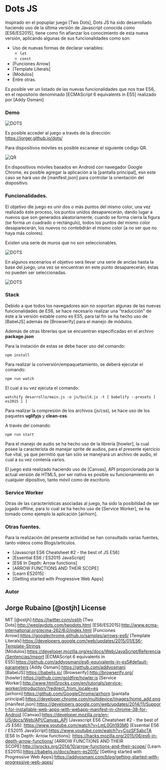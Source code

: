 # Dots JS

Inspirado en el popuplar juego [Two Dots], Dots JS ha sido desarrollado haciendo uso de la última versión de Javascript 
conocida como [ES6/ES2015], tiene como fin afianzar los conocimiento de esta nueva versión, aplicando algunas de sus funcionalidades como son:

* Uso de nuevas formas de declarar variables: 
  * ``let`` 
  * ``const``
* [Funciones Arrow]
* [Template Literals]
* [Módulos]
* Entre otras.

Es posible ver un listado de las nuevas funcionalidades que nos trae ES6, en el repositorio denominado 
[ECMAScript 6 equivalents in ES5] realizado por [Addy Osmani]

### Demo

![DOTS](https://dl.dropboxusercontent.com/u/181689/imgdots/dots2.gif)

Es posible acceder al juego a través de la dirección: https://jorger.github.io/dots/

Para dispositivos móviles es posible escanear el siguiente código QR.

![QR](https://dl.dropboxusercontent.com/u/181689/imgdots/qrdots.png?a=1)

En dispositivos móviles basados en Android con navegador Google Chrome, es posible agregar la aplicación a la [pantalla principal], 
esn este caso se hará uso de [manifest.json] para controlar la orientación del dispositivo.

### Funcionalidades.

El objetivo dle juego es unir dos o más puntos del mismo color, una vez realizado éste proceso, los puntos unidos desaparecerán, dando lugar 
a nuevos que son generados aleatoriamente, cuando se forma cierra la figura (se forma un cuadrado o rectángulo), todos los puntos del mismo color desaparecerán, 
los nuevos no contebdrán el mismo color (a no ser que no haya más colores).

Existen una serie de muros que no son seleccionables.

![DOTS](https://dl.dropboxusercontent.com/u/181689/imgdots/dots3.gif)

En algunos escenarios el objetivo será llevar una serie de anclas hasta la base del juego, una vez se encuentran en este punto desaparecerán, 
éstas no pueden ser seleccionadas.

![DOTS](https://dl.dropboxusercontent.com/u/181689/imgdots/dots4.gif)

### Stack

Debido a que todos los navegadores aún no soportan algunas de las nuevas funcionalidades de ES6, se hace necesario realizar una "traducción" 
de éste a la versión estable como es ES5, para tal fin se ha hecho uso de [BabelJS] además de [Browserify] para el manejo de módulos.

Además de otras librerías que se encuentran específicadas en el archivo **package.json**

Para la instación de estas se debe hacer uso del comando:

```
npm install
```

Para realizar la conversión/empaquetamiento, se deberá ejecutar el comando:

```
npm run watch
```

El cual a su vez ejecuta el comando:

```
watchify desarrollo/main.js -o js/build.js -t [ babelify --presets [ es2015 ] ]
```

Para realizar la compresión de los archivos (js/css), se hace uso de los paquetes **uglifyjs** y **clean-css**.

A través del comando:

```
npm run start
```

Para el manejo de audio se ha hecho uso de la librería [howler], la cual posee la característa de manejar sprite de audios, 
para el presente ejercicio fue vital, ya que permitió que tan sólo se manejrará un archivo de audio, el cual a su vez contenía varios.

El juego está realizado haciendo uso de [Canvas], API proporcionada por la actual versión de HTML5, por ser nativa es posible su 
funcionamiento en cualquier dipositivo, tanto móvil como de escritorio.

### Service Worker

Otras de las características asociadas al juego, ha sido la posibilidad de ser jugado offline, para lo cual se ha hecho uso de 
[Service Worker], se ha tomado como ejemplo la aplicación [airhorn].


### Otras fuentes.

Para la realización del presente actividad se han consultado varias fuentes, tanto vídeos como Blogs/artículos.

* [Javascript ES6 Cheatsheet #2 - the best of JS ES6]
* [Essential ES6 / ES2015 JavaScript]
* [ES6 In Depth: Arrow functions]
* [ARROW FUNCTIONS AND THEIR SCOPE]
* [Learn ES2015]
* [Getting started with Progressive Web Apps]


### Autor
Jorge Rubaino [@ostjh]
License
----
MIT
[@ostjh]:https://twitter.com/ostjh
[Two Dots]:http://weplaydots.com/twodots.html
[ES6/ES2015]:http://www.ecma-international.org/ecma-262/6.0/index.html
[Funciones Arrow]:https://googlechrome.github.io/samples/arrows-es6/
[Template Literals]:https://developers.google.com/web/updates/2015/01/ES6-Template-Strings
[Módulos]:https://developer.mozilla.org/es/docs/Web/JavaScript/Referencia/Sentencias/import
[ECMAScript 6 equivalents in ES5]:https://github.com/addyosmani/es6-equivalents-in-es5#default-parameters
[Addy Osmani]:https://github.com/addyosmani
[BabelJS]:https://babeljs.io/
[Browserify]:http://browserify.org/
[howler]:https://github.com/goldfire/howler.js
[Service Worker]:http://www.html5rocks.com/en/tutorials/service-worker/introduction/?redirect_from_locale=es
[airhorn]:https://github.com/GoogleChrome/airhorn
[pantalla principal]:https://developer.chrome.com/multidevice/images/home_add.png
[manifest.json]:https://developers.google.com/web/updates/2014/11/Support-for-installable-web-apps-with-webapp-manifest-in-chrome-38-for-Android
[Canvas]:https://developer.mozilla.org/en-US/docs/Web/API/Canvas_API
[Javascript ES6 Cheatsheet #2 - the best of JS ES6]: https://www.youtube.com/watch?v=LmL0Gh193M0
[Essential ES6 / ES2015 JavaScript]:https://www.youtube.com/watch?v=CozSF5abcTA
[ES6 In Depth: Arrow functions]: https://hacks.mozilla.org/2015/06/es6-in-depth-arrow-functions/
[ARROW FUNCTIONS AND THEIR SCOPE]:http://jsrocks.org/2014/10/arrow-functions-and-their-scope/
[Learn ES2015]:https://babeljs.io/docs/learn-es2015/
[Getting started with Progressive Web Apps]:https://addyosmani.com/blog/getting-started-with-progressive-web-apps/


